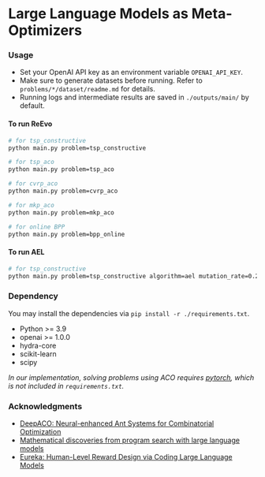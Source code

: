 # Large Language Models as Meta-Optimizers


### Usage

- Set your OpenAI API key as an environment variable `OPENAI_API_KEY`.
- Make sure to generate datasets before running. Refer to `problems/*/dataset/readme.md` for details.
- Running logs and intermediate results are saved in `./outputs/main/` by default.

#### To run ReEvo
```bash
# for tsp_constructive
python main.py problem=tsp_constructive

# for tsp_aco
python main.py problem=tsp_aco

# for cvrp_aco
python main.py problem=cvrp_aco

# for mkp_aco
python main.py problem=mkp_aco

# for online BPP
python main.py problem=bpp_online
```

#### To run AEL
```bash
# for tsp_constructive
python main.py problem=tsp_constructive algorithm=ael mutation_rate=0.2
```


### Dependency

You may install the dependencies via `pip install -r ./requirements.txt`.

- Python >= 3.9
- openai >= 1.0.0
- hydra-core
- scikit-learn
- scipy

*In our implementation, solving problems using ACO requires [pytorch](https://pytorch.org/), which is not included in `requirements.txt`.*

### Acknowledgments
- [DeepACO: Neural-enhanced Ant Systems for Combinatorial Optimization](https://github.com/henry-yeh/DeepACO)
- [Mathematical discoveries from program search with large language models](https://github.com/google-deepmind/funsearch)
- [Eureka: Human-Level Reward Design via Coding Large Language Models](https://github.com/eureka-research/Eureka)